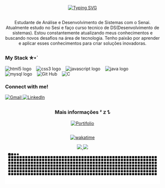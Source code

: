 <link rel="stylesheet" href="https://cdn.jsdelivr.net/gh/devicons/devicon@v2.15.1/devicon.min.css">

<div align="center">

<div align="center">
<a href="https://git.io/typing-svg"><img src="https://readme-typing-svg.demolab.com?font=Fira+Code&size=19&pause=1000&color=653C99&width=435&lines=.+%E2%82%8A+%E2%8A%B9+Bem-vindo(a)+ao+meu+perfil!+.+%E2%82%8A%CB%96+.+%E2%82%8A" alt="Typing SVG" /></a>

</div>


<img align="center" alt="" max-height="180px" src="https://img.freepik.com/vetores-premium/banner-longo-sem-costura-com-fantasma-em-fundo-roxo-escuro_112545-3510.jpg" widht="100%" />


Estudante de Análise e Desenvolvimento de Sistemas com o Senai. Atualmente estudo no Sesi e faço curso tecnico de DS(Desenvolvimento de sistemas). Estou constantemente atualizando meus conhecimentos e buscando novos desafios na área de tecnologia. Tenho paixão por aprender e aplicar esses conhecimentos para criar soluções inovadoras.

##

<img align="right" alt="" height="190px" src="https://media1.tenor.com/m/QLh0PhunTj8AAAAC/anime-typing.gif">

<h3 align="left">My Stack ✮⋆˙</h3>
<div align="left">
  <img src="https://cdn.jsdelivr.net/gh/devicons/devicon/icons/html5/html5-original.svg" height="25" alt="html5 logo"  />
  <img width="8" />
  <img src="https://cdn.jsdelivr.net/gh/devicons/devicon/icons/css3/css3-original.svg" height="25" alt="css3 logo"  />
  <img width="8" />
  <img src="https://cdn.jsdelivr.net/gh/devicons/devicon/icons/javascript/javascript-plain.svg" height="25" alt="javascript logo"  />
  <img width="8" />
  <img src="https://cdn.jsdelivr.net/gh/devicons/devicon/icons/java/java-original.svg" height="25" alt="java logo"  />
  <img width="8" />
  <img src="https://cdn.jsdelivr.net/gh/devicons/devicon/icons/mysql/mysql-original.svg" height="25" alt="mysql logo"  />
  <img width="8" />
  <img src="https://cdn.jsdelivr.net/gh/devicons/devicon/icons/github/github-original.svg" height="25" alt="Git Hub"  />
  <img width="8" />
  <img src="https://cdn.jsdelivr.net/gh/devicons/devicon/icons/c/c-original.svg" height="25" alt="C"  />
</div>

<h3 align="left">Connect with me!</h3>
<div align="left">
  <a href="mailto:lailacmacedo07@gmail.com" target="_blank">
    <img alt="Gmail" src="https://img.shields.io/badge/Gmail-D14836?style=for-the-badge&logo=gmail&logoColor=white"/>
  </a>
  <a href="https://www.linkedin.com/in/laila-casadei-macêdo-594208287/" target="_blank">
    <img alt="LinkedIn" src="https://img.shields.io/badge/-LinkedIn-069?style=for-the-badge&logo=linkedin&logoColor=FF00F6&color:FFF"/>
  </a>
</div>

##

### Mais informações ᶻ 𝗓 𐰁 
<a></a>
[<img alt="Portifolio" src="https://img.shields.io/badge/-Portifolio-%235c0078?style=for-the-badge&logo=github&logoColor=white"/>](https://lailacm.github.io)

##

[![wakatime](https://wakatime.com/badge/user/6f735bcc-587e-4ae9-9301-70a9ea0e8419.svg)](https://wakatime.com/@6f735bcc-587e-4ae9-9301-70a9ea0e8419)

<div align="center">
  <a href="https://github.com/LailaCM">
  <img height="180em" src="https://github-readme-stats.vercel.app/api?username=LailaCM&show_icons=true&theme=midnight-purple&include_all_commits=true&count_private=true"/>
  <img height="180em" src="https://github-readme-stats.vercel.app/api/top-langs/?username=LailaCM&layout=compact&langs_count=16&theme=midnight-purple"/>
</div>

<picture align="center">
  <source media="(prefers-color-scheme: dark)" srcset="https://raw.githubusercontent.com/LailaCM/LailaCM/output/github-contribution-grid-snake-dark.svg">
  <source media="(prefers-color-scheme: light)" srcset="https://raw.githubusercontent.com/LailaCM/LailaCM/output/github-contribution-grid-snake-dark.svg">
  <img align="center" alt="github contribution grid snake animation" src="https://raw.githubusercontent.com/LailaCM/LailaCM/output/github-contribution-grid-snake.svg">
</picture>

</div>